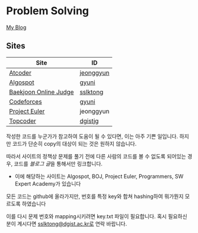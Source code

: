 # Problem Solving

[My Blog](https://jeonggyun.tistory.com/)

## Sites
| Site | ID |
| --- | --- |
| [Atcoder](http://atcoder.jp/) | [jeonggyun](http://atcoder.jp/user/jeonggyun) |
| [Algospot](https://algospot.com/) | [gyuni](https://algospot.com/user/profile/49837) |
| [Baekjoon Online Judge](https://www.acmicpc.net/) | [sslktong](https://www.acmicpc.net/user/sslktong) |
| [Codeforces](http://codeforces.com/) | [gyuni](http://codeforces.com/profile/gyuni) |
| [Project Euler](http://projecteuler.net/) | jeonggyun |
| [Topcoder](https://www.topcoder.com/) | [dgistjg](https://www.topcoder.com/members/dgistjg) |

작성한 코드를 누군가가 참고하여 도움이 될 수 있다면, 이는 아주 기쁜 일입니다. 하지만 코드가 단순히 copy의 대상이 되는 것은 원하지 않습니다.

따라서 사이트의 정책상 문제를 풀기 전에 다른 사람의 코드를 볼 수 없도록 되어있는 경우, 코드를 *블로그 글*을 통해서만 링크합니다.

- 이에 해당하는 사이트는 Algospot, BOJ, Project Euler, Programmers, SW Expert Academy가 있습니다

모든 코드는 github에 올라가지만, 번호를 특정 key와 합쳐 hashing하여 뭐가뭔지 모르도록 하였습니다

이를 다시 문제 번호와 mapping시키려면 key.txt 파일이 필요합니다. 혹시 필요하신 분이 계시다면 sslktong@dgist.ac.kr로 연락 바랍니다.